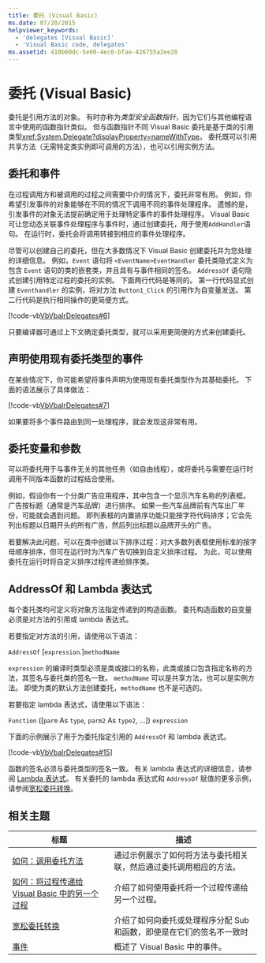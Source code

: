 ```yaml
---
title: 委托 (Visual Basic)
ms.date: 07/20/2015
helpviewer_keywords:
  - 'delegates [Visual Basic]'
  - 'Visual Basic code, delegates'
ms.assetid: 410b60dc-5e60-4ec0-bfae-426755a2ee28
---
```

# <a name="delegates-visual-basic"></a>委托 (Visual Basic)
委托是引用方法的对象。 有时亦称为*类型安全函数指针*，因为它们与其他编程语言中使用的函数指针类似。 但与函数指针不同 Visual Basic 委托是基于类的引用类型<xref:System.Delegate?displayProperty=nameWithType>。 委托既可以引用共享方法（无需特定类实例即可调用的方法），也可以引用实例方法。  
  
## <a name="delegates-and-events"></a>委托和事件  
 在过程调用方和被调用的过程之间需要中介的情况下，委托非常有用。 例如，你希望引发事件的对象能够在不同的情况下调用不同的事件处理程序。 遗憾的是，引发事件的对象无法提前确定用于处理特定事件的事件处理程序。 Visual Basic 可让您动态关联事件处理程序与事件时，通过创建委托，用于使用`AddHandler`语句。 在运行时，委托会将调用转接到相应的事件处理程序。  
  
 尽管可以创建自己的委托，但在大多数情况下 Visual Basic 创建委托并为您处理的详细信息。 例如，`Event` 语句将 `<EventName>EventHandler` 委托类隐式定义为包含 `Event` 语句的类的嵌套类，并且具有与事件相同的签名。 `AddressOf` 语句隐式创建引用特定过程的委托的实例。 下面两行代码是等同的。 第一行代码显式创建 `Eventhandler` 的实例，将对方法 `Button1_Click` 的引用作为自变量发送。 第二行代码是执行相同操作的更简便方式。  
  
 [!code-vb[VbVbalrDelegates#6](~/samples/snippets/visualbasic/VS_Snippets_VBCSharp/VbVbalrDelegates/VB/Class1.vb#6)]  
  
 只要编译器可通过上下文确定委托类型，就可以采用更简便的方式来创建委托。  
  
## <a name="declaring-events-that-use-an-existing-delegate-type"></a>声明使用现有委托类型的事件  
 在某些情况下，你可能希望将事件声明为使用现有委托类型作为其基础委托。 下面的语法展示了具体做法：  
  
 [!code-vb[VbVbalrDelegates#7](~/samples/snippets/visualbasic/VS_Snippets_VBCSharp/VbVbalrDelegates/VB/Class1.vb#7)]  
  
 如果要将多个事件路由到同一处理程序，就会发现这非常有用。  
  
## <a name="delegate-variables-and-parameters"></a>委托变量和参数  
 可以将委托用于与事件无关的其他任务（如自由线程），或将委托与需要在运行时调用不同版本函数的过程结合使用。  
  
 例如，假设你有一个分类广告应用程序，其中包含一个显示汽车名称的列表框。 广告按标题（通常是汽车品牌）进行排序。 如果一些汽车品牌前有汽车出厂年份，可能就会遇到问题。 即列表框的内置排序功能只能按字符代码排序；它会先列出标题以日期开头的所有广告，然后列出标题以品牌开头的广告。  
  
 若要解决此问题，可以在类中创建以下排序过程：对大多数列表框使用标准的按字母顺序排序，但可在运行时为汽车广告切换到自定义排序过程。 为此，可以使用委托在运行时将自定义排序过程传递给排序类。  
  
## <a name="addressof-and-lambda-expressions"></a>AddressOf 和 Lambda 表达式  
 每个委托类均可定义将对象方法指定传递到的构造函数。 委托构造函数的自变量必须是对方法的引用或 lambda 表达式。  
  
 若要指定对方法的引用，请使用以下语法：  
  
 `AddressOf` [`expression`.]`methodName`  
  
 `expression` 的编译时类型必须是类或接口的名称，此类或接口包含指定名称的方法，其签名与委托类的签名一致。 `methodName` 可以是共享方法，也可以是实例方法。 即使为类的默认方法创建委托，`methodName` 也不是可选的。  
  
 若要指定 lambda 表达式，请使用以下语法：  
  
 `Function` ([`parm` As `type`, `parm2` As `type2`, ...]) `expression`  
  
 下面的示例展示了用于为委托指定引用的 `AddressOf` 和 lambda 表达式。  
  
 [!code-vb[VbVbalrDelegates#15](~/samples/snippets/visualbasic/VS_Snippets_VBCSharp/VbVbalrDelegates/VB/Class2.vb#15)]  
  
 函数的签名必须与委托类型的签名一致。 有关 lambda 表达式的详细信息，请参阅 [Lambda 表达式](../../../../visual-basic/programming-guide/language-features/procedures/lambda-expressions.md)。 有关委托的 lambda 表达式和 `AddressOf` 赋值的更多示例，请参阅[宽松委托转换](../../../../visual-basic/programming-guide/language-features/delegates/relaxed-delegate-conversion.md)。  
  
## <a name="related-topics"></a>相关主题  
  
|标题|描述|  
|-----------|-----------------|  
|[如何：调用委托方法](../../../../visual-basic/programming-guide/language-features/delegates/how-to-invoke-a-delegate-method.md)|通过示例展示了如何将方法与委托相关联，然后通过委托调用相应的方法。|  
|[如何：将过程传递给 Visual Basic 中的另一个过程](../../../../visual-basic/programming-guide/language-features/delegates/how-to-pass-procedures-to-another-procedure.md)|介绍了如何使用委托将一个过程传递给另一个过程。|  
|[宽松委托转换](../../../../visual-basic/programming-guide/language-features/delegates/relaxed-delegate-conversion.md)|介绍了如何向委托或处理程序分配 Sub 和函数，即使是在它们的签名不一致时|  
|[事件](../../../../visual-basic/programming-guide/language-features/events/index.md)|概述了 Visual Basic 中的事件。|
